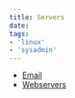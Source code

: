 ```yaml
---
title: Servers
date:
tags:
- 'linux'
- 'sysadmin'
---
```


* [Email](2020-10-28--17-03-36Z--email.md)
* [Webservers](20220118221708-webservers.md)